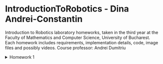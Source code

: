 # IntroductionToRobotics - Dina Andrei-Constantin
Introduction to Robotics laboratory homeworks, taken in the third year at the Faculty of Mathematics and Computer Science, University of Bucharest.
Each homework includes requirements, implementation details, code, image files and possibly videos. 
Course professor: Andrei Dumitriu


<details>
<summary>Homework 1</summary>
<br>

Task Requirements: "Use a separate potentiometer in controlling each of the color of the RGB led (Red, Green and Blue).  The control must be done with digital electronics(aka you must read the value of the potentiometer with Arduino, and write a mapped value to each of the pins connected to the led."

Pictures of the setup:

<img src="https://user-images.githubusercontent.com/99658689/197361062-53204f3e-b34f-4619-b5c0-541bb6c48442.jpg" width="360" height="640" />
<img src="https://user-images.githubusercontent.com/99658689/197361065-4734f1a1-75c0-46c6-82d4-7b6c7cbc0139.jpg" width="360" height="640" />
<img src="https://user-images.githubusercontent.com/99658689/197361066-807e18ae-effc-4eeb-9697-51db8d0ee09e.jpg" width="360" height="640" />
<img src="https://user-images.githubusercontent.com/99658689/197361067-ed2d10cd-f074-4884-9254-b36322cb8759.jpg" width="360" height="640" />
<img src="https://user-images.githubusercontent.com/99658689/197361068-f04b71ca-1c5e-4565-8f69-07c58bb295ad.jpg" width="360" height="640" />
<img src="https://user-images.githubusercontent.com/99658689/197361069-b1e2d4fa-e1c6-48f1-9a74-ac192e90afe3.jpg" width="360" height="640" />
<img src="https://user-images.githubusercontent.com/99658689/197361070-ca0e6c88-79ed-49cd-9ffd-dd0ab1e8f10f.jpg" width="360" height="640" />
<img src="https://user-images.githubusercontent.com/99658689/197361071-b073e61d-a1c7-42f9-ba83-6fb0a0ecb830.jpg" width="360" height="640" />
  
  
A video of the project in which you can see the way everything works:
https://youtu.be/HYCs1vSOPmo

  
Source code:

```
const int redLedPin = 11;
const int blueLedPin = 10;
const int greenLedPin = 9;

const int pinRedLevel = A3;
const int pinGreenLevel = A5;
const int pinBlueLevel = A4;

const int LOWER_BOUND_ANALOG_READ = 0;
const int HIGHER_BOUND_ANALOG_READ = 1023;
const int LOWER_BOUND_ANALOG_WRITE = 0;
const int HIGHER_BOUND_ANALOG_WRITE = 255;

int rawRedValue, rawGreenValue, rawBlueValue;
int RGBredValue, RGBgreenValue, RGBblueValue;

void setup() {
  pinMode(redLedPin, OUTPUT);
  pinMode(blueLedPin, OUTPUT);
  pinMode(greenLedPin, OUTPUT);
  pinMode(pinRedLevel, INPUT);
  pinMode(pinBlueLevel, INPUT);
  pinMode(pinGreenLevel, INPUT);
  
  Serial.begin(9600);
}

void loop() {
  // citim valorile de tip input, valoare intreagi din [0,1023]
  rawGreenValue = analogRead(pinGreenLevel); 
  rawRedValue = analogRead(pinRedLevel);
  rawBlueValue = analogRead(pinBlueLevel);
  
  // transformam valorile citite in valori din intervalul [0,255]
  RGBredValue = map(rawRedValue, LOWER_BOUND_ANALOG_READ, HIGHER_BOUND_ANALOG_READ, LOWER_BOUND_ANALOG_WRITE, HIGHER_BOUND_ANALOG_WRITE);
  RGBgreenValue = map(rawGreenValue, LOWER_BOUND_ANALOG_READ, HIGHER_BOUND_ANALOG_READ, LOWER_BOUND_ANALOG_WRITE, HIGHER_BOUND_ANALOG_WRITE);
  RGBblueValue = map(rawBlueValue, LOWER_BOUND_ANALOG_READ, HIGHER_BOUND_ANALOG_READ, LOWER_BOUND_ANALOG_WRITE, HIGHER_BOUND_ANALOG_WRITE);;
  
  // vom seta un threshold in cazul in care device-ul de input nu este perfect: valoriile < 5 se considera ca fiind 0
  if (RGBredValue < 5)
    RGBredValue = 0;

  if (RGBgreenValue < 5)
    RGBgreenValue = 0;

  if (RGBblueValue < 5)
    RGBblueValue = 0;
  
  // trimitem semnalul catre LED
  assignRGBtoLed(RGBredValue, RGBgreenValue, RGBblueValue);
}

void assignRGBtoLed(int r, int g, int b){
  // functia seteaza intensitatile de rosu, verde si albastru LED-ului nostru
  analogWrite(redLedPin, r);
  analogWrite(blueLedPin, g);
  analogWrite(greenLedPin, b);
}
```
</details>

